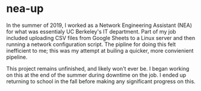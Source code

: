 # nea-up
In the summer of 2019, I worked as a Network Engineering Assistant (NEA)
for what was essentialy UC Berkeley's IT department. Part of my job included
uploading CSV files from Google Sheets to a Linux server and then running
a network configuration script. The pipline for doing this felt inefficient to
me; this was my attempt at builing a quicker, more convienient pipeline.

This project remains unfinished, and likely won't ever be. I began working on 
this at the end of the summer during downtime on the job. I ended up returning
to school in the fall before making any significant progress on this.
